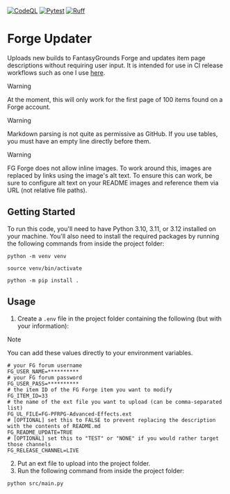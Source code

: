 [![CodeQL](https://github.com/bmos/fg_forge_updater/actions/workflows/github-code-scanning/codeql/badge.svg)](https://github.com/bmos/fg_forge_updater/actions/workflows/github-code-scanning/codeql) [![Pytest](https://github.com/bmos/FG-Forge-Updater/actions/workflows/pytest.yml/badge.svg)](https://github.com/bmos/FG-Forge-Updater/actions/workflows/pytest.yml) [![Ruff](https://github.com/bmos/fg_forge_updater/actions/workflows/lint-python.yml/badge.svg)](https://github.com/bmos/fg_forge_updater/actions/workflows/lint-python.yml)

# Forge Updater

Uploads new builds to FantasyGrounds Forge and updates item page descriptions without requiring user input.
It is intended for use in CI release workflows such as one I
use [here](https://github.com/bmos/fg-workflows/blob/main/create-release.yml).

> [!WARNING]
> At the moment, this will only work for the first page of 100 items found on a Forge account.

> [!WARNING]
> Markdown parsing is not quite as permissive as GitHub. If you use tables, you must have an empty line directly before
> them.

> [!WARNING]
> FG Forge does not allow inline images. To work around this, images are replaced by links using the image's alt text.
> To ensure this can work, be sure to configure alt text on your README images and reference them via URL (not relative
> file paths).

## Getting Started

To run this code, you'll need to have Python 3.10, 3.11, or 3.12 installed on your machine. You'll also need to
install the required packages by running the following commands from inside the project folder:

```shell
python -m venv venv
```

```shell
source venv/bin/activate
```

```shell
python -m pip install .
```

## Usage

1. Create a `.env` file in the project folder containing the following (but with your information):

> [!NOTE]
> You can add these values directly to your environment variables.

```env
# your FG forum username
FG_USER_NAME=**********
# your FG forum password
FG_USER_PASS=**********
# the item ID of the FG Forge item you want to modify
FG_ITEM_ID=33
# the name of the ext file you want to upload (can be comma-separated list)
FG_UL_FILE=FG-PFRPG-Advanced-Effects.ext
# [OPTIONAL] set this to FALSE to prevent replacing the description with the contents of README.md
FG_README_UPDATE=TRUE
# [OPTIONAL] set this to "TEST" or "NONE" if you would rather target those channels
FG_RELEASE_CHANNEL=LIVE
```

2. Put an ext file to upload into the project folder.
3. Run the following command from inside the project folder:

```shell
python src/main.py
```
